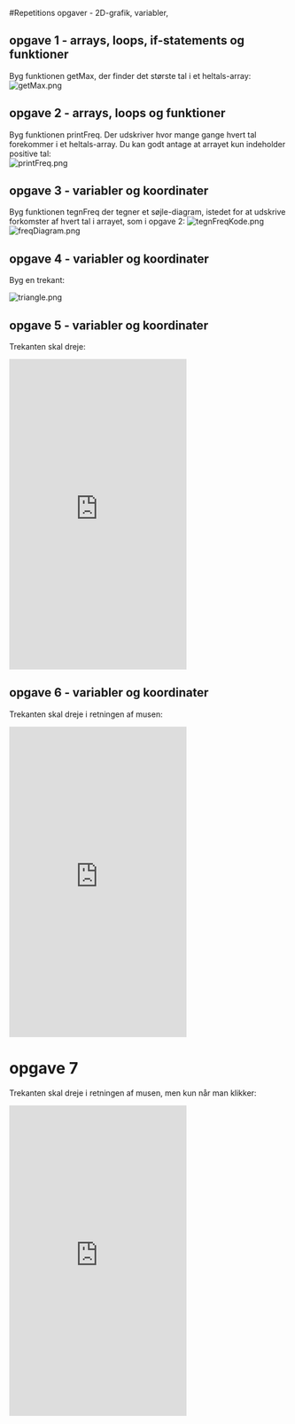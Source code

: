 #Repetitions opgaver - 2D-grafik, variabler,

## opgave 1 - arrays, loops, if-statements og funktioner
Byg funktionen getMax, der finder det største tal i et heltals-array:    
![getMax.png](getMax.jpg)

## opgave 2 - arrays, loops og funktioner
Byg funktionen printFreq. Der udskriver hvor mange gange hvert tal forekommer i et heltals-array.
Du kan godt antage at arrayet kun indeholder positive tal:    
![printFreq.png](printFreq.jpg)

## opgave 3 - variabler og koordinater
Byg funktionen tegnFreq der tegner et søjle-diagram, istedet for at udskrive forkomster af hvert tal i arrayet, som i opgave 2:
![tegnFreqKode.png](tegnFreqKode.jpg)    
![freqDiagram.png](freqDiagram.jpg)

## opgave 4 - variabler og koordinater
Byg en trekant:   

![triangle.png](triangle.jpg)

## opgave 5 - variabler og koordinater
Trekanten skal dreje:

<iframe width="320" height="560" src="https://www.youtube.com/embed/LCfWZW-Cz7c" title="drej" frameborder="0" allow="accelerometer; autoplay; clipboard-write; encrypted-media; gyroscope; picture-in-picture; web-share" allowfullscreen></iframe>

## opgave 6 - variabler og koordinater
Trekanten skal dreje i retningen af musen:

<iframe width="320" height="560" src="https://www.youtube.com/embed/vixMarUggUU" title="followMouse" frameborder="0" allow="accelerometer; autoplay; clipboard-write; encrypted-media; gyroscope; picture-in-picture; web-share" allowfullscreen></iframe>

# opgave 7
Trekanten skal dreje i retningen af musen, men kun når man klikker:

<iframe width="320" height="560" src="https://www.youtube.com/embed/oHcv8U_XqfQ" title="followMouseWhenClick" frameborder="0" allow="accelerometer; autoplay; clipboard-write; encrypted-media; gyroscope; picture-in-picture; web-share" allowfullscreen></iframe>
